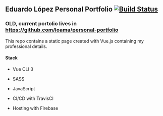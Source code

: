 ## Eduardo López Personal Portfolio [![Build Status](https://travis-ci.org/loama/loama.github.io.svg?branch=master)](https://travis-ci.org/loama/loama.github.io)

### OLD, current portolio lives in https://github.com/loama/personal-portfolio
This repo contains a static page created with Vue.js containing my professional details.


#### Stack
* Vue CLI 3
* SASS
* JavaScript

* CI/CD with TravisCI
* Hosting with Firebase
